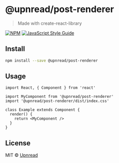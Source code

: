 # @upnread/post-renderer

> Made with create-react-library

[![NPM](https://img.shields.io/npm/v/@upnread/post-renderer.svg)](https://www.npmjs.com/package/@upnread/post-renderer) [![JavaScript Style Guide](https://img.shields.io/badge/code_style-standard-brightgreen.svg)](https://standardjs.com)

## Install

```bash
npm install --save @upnread/post-renderer
```

## Usage

```tsx
import React, { Component } from 'react'

import MyComponent from '@upnread/post-renderer'
import '@upnread/post-renderer/dist/index.css'

class Example extends Component {
  render() {
    return <MyComponent />
  }
}
```

## License

MIT © [Upnread](https://github.com/Upnread)
